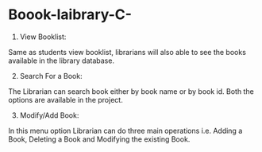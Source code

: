 # Boook-laibrary-C-

1. View Booklist:

Same as students view booklist, librarians will also able to see the books available in the library database.

2. Search For a Book:

The Librarian can search book either by book name or by book id. Both the options are available in the project.

3. Modify/Add Book:

In this menu option Librarian can do three main operations i.e. Adding a Book, Deleting a Book and Modifying the existing Book.

